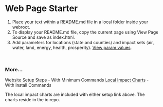 # Web Page Starter

1. Place your text within a README.md file in a local folder inside your webroot. 
2. To display your README.md file, copy the current page using View Page Source and save as index.html.
3. Add parameters for locations (state and counties) and impact sets (air, water, land, energy, health, prosperity). [View&nbsp;param&nbsp;values](../).
<br>

### More...

<a href="steps/">Website Setup Steps</a> - With Minimum Commands
<a href="../../io/charts/">Local Impact Charts</a> - With Install Commands

The local impact charts are included with either setup link above. The charts reside in the io repo.

